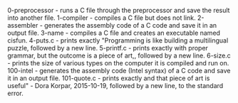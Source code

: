 0-preprocessor - runs a C file through the preprocessor and save the result into another file.
1-compiler - compiles a C file but does not link.
2-assembler - generates the assembly code of a C code and save it in an output file.
3-name - compiles a C file and creates an executable named cisfun.
4-puts.c - prints exactly "Programming is like building a multilingual puzzle, followed by a new line.
5-printf.c - prints exactly with proper grammar, but the outcome is a piece of art,, followed by a new line.
6-size.c - prints the size of various types on the computer it is compiled and run on.
100-intel - generates the assembly code (Intel syntax) of a C code and save it in an output file.
101-quote.c - prints exactly and that piece of art is useful" - Dora Korpar, 2015-10-19, followed by a new line, to the standard error.
